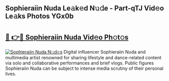 ## Sophieraiin Nuda Le𝚊k𝚎d N𝚞𝚍e - Part-qTJ Vid𝚎o Le𝚊ks Photos YGx0b

# <h2><a href="http://fbfhn4.evod.top/?m=Sophieraiin+Nuda">🔗 👉🔴 Sophieraiin Nuda Vid𝚎o Ph𝚘t𝚘s</a></h2>

[![Sophieraiin Nuda N𝚞d𝚎s](https://i.imgur.com/8V9OHl7.gif)](http://fbfhn4.evod.top/?m=Sophieraiin+Nuda)
Digital influencer Sophieraiin Nuda and multimedia artist renowned for sharing lifestyle and dance-related content via solo and collaborative performances and brief vlogs. Public figures Sophieraiin Nuda can be subject to intense media scrutiny of their personal lives. 
